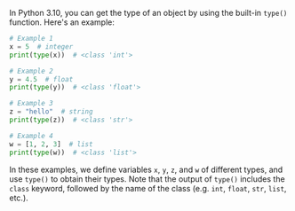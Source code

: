 In Python 3.10, you can get the type of an object by using the built-in `type()` function. Here's an example:

```python
# Example 1
x = 5  # integer
print(type(x))  # <class 'int'>

# Example 2
y = 4.5  # float
print(type(y))  # <class 'float'>

# Example 3
z = "hello"  # string
print(type(z))  # <class 'str'>

# Example 4
w = [1, 2, 3]  # list
print(type(w))  # <class 'list'>
```

In these examples, we define variables `x`, `y`, `z`, and `w` of different types, and use `type()` to obtain their types. Note that the output of `type()` includes the `class` keyword, followed by the name of the class (e.g. `int`, `float`, `str`, `list`, etc.).